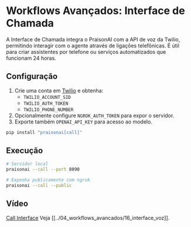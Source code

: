 # Workflows Avançados: Interface de Chamada

A Interface de Chamada integra o PraisonAI com a API de voz da Twilio, permitindo
interagir com o agente através de ligações telefônicas. É útil para criar assistentes
por telefone ou serviços automatizados que funcionam 24 horas.

## Configuração

1. Crie uma conta em [Twilio](https://www.twilio.com/) e obtenha:
   - `TWILIO_ACCOUNT_SID`
   - `TWILIO_AUTH_TOKEN`
   - `TWILIO_PHONE_NUMBER`
2. Opcionalmente configure `NGROK_AUTH_TOKEN` para expor o servidor.
3. Exporte também `OPENAI_API_KEY` para acesso ao modelo.

```bash
pip install "praisonai[call]"
```

## Execução

```bash
# Servidor local
praisonai --call --port 8090

# Exponha publicamente com ngrok
praisonai --call --public
```

## Vídeo

[Call Interface](https://www.youtube.com/watch?v=m1cwrUG2iAk)
Veja [[../04_workflows_avancados/16_interface_voz]].
